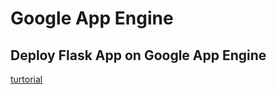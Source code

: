 # Google App Engine

## Deploy Flask App on Google App Engine

[ turtorial ](https://yanwei-liu.medium.com/google-cloud%E4%BD%BF%E7%94%A8%E7%AD%86%E8%A8%98-%E5%9B%9B-%E4%BD%BF%E7%94%A8google-app-engine-%E4%BD%88%E7%BD%B2python3%E7%9A%84flask-app-1775a5674d2a)
